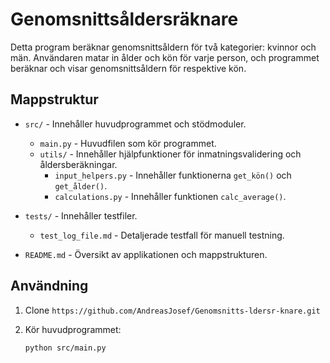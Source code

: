 # Genomsnittsåldersräknare

Detta program beräknar genomsnittsåldern för två kategorier: kvinnor och män. Användaren matar in ålder och kön för varje person, och programmet beräknar och visar genomsnittsåldern för respektive kön.

## Mappstruktur

- `src/` - Innehåller huvudprogrammet och stödmoduler.
  - `main.py` - Huvudfilen som kör programmet.
  - `utils/` - Innehåller hjälpfunktioner för inmatningsvalidering och åldersberäkningar.
    - `input_helpers.py` - Innehåller funktionerna `get_kön()` och `get_ålder()`.
    - `calculations.py` - Innehåller funktionen `calc_average()`.
  
- `tests/` - Innehåller testfiler.
  - `test_log_file.md` - Detaljerade testfall för manuell testning.

- `README.md` - Översikt av applikationen och mappstrukturen.

## Användning
1. Clone `https://github.com/AndreasJosef/Genomsnitts-ldersr-knare.git`

2. Kör huvudprogrammet:

   ```bash
   python src/main.py
